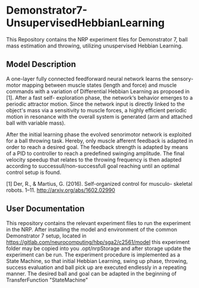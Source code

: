 # Demonstrator7-UnsupervisedHebbianLearning

This Repository contains the NRP experiment files for Demonstrator 7, ball mass estimation and throwing, utilizing unuspervised Hebbian Learning.


## Model Description
A one-layer fully connected feedforward neural
network learns the sensory-motor mapping between
muscle states (length and force) and muscle
commands with a variation of Differential Hebbian
Learning as proposed in [1]. After a fast self-
exploration phase, the network‘s behavior emerges to
a periodic attractor motion. Since the network input is
directly linked to the object's mass via a sensitivity to
muscle forces, a highly efficient periodic motion in
resonance with the overall system is generated (arm
and attached ball with variable mass).

After the initial learning phase the evolved senorimotor
network is exploited for a ball throwing task. Hereby,
only muscle afferent feedback is adapted in order to reach
a desired goal. The feedback strength is adapted by means
of a PID to controller to reach a predefined swinging amplitude.
The final velocity speedup that relates to the throwing 
frequency is then adapted according to successull/non-successfull
goal reaching until an optimal control setup is found.

[1] Der, R., & Martius, G. (2016). Self-organized control for musculo-
skeletal robots. 1–11. http://arxiv.org/abs/1602.02990


## User Documentation
This repository contains the relevant experiment files to run the 
experiment in the NRP. After installing the model and environment of 
the common Demonstrator 7 setup, located in https://gitlab.com/neurocomputing/hbp/sga2/c2561/model
this experiment folder may be copied into you .opt/nrpStorage and
after storage update the experiment can be run.
The experiment procedure is implemented as a State Machine, so that
initial Hebbian Learning, swing up phase, throwing, success evaluation and 
ball pick up are executed endlessly in a repeating manner. The desired ball 
and goal can be adapted in the beginning of TransferFunction "StateMachine"